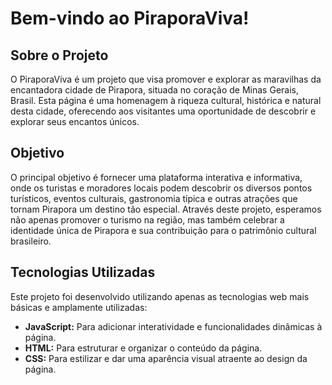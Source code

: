# Bem-vindo ao PiraporaViva!

## Sobre o Projeto

O PiraporaViva é um projeto que visa promover e explorar as maravilhas da encantadora cidade de Pirapora, situada no coração de Minas Gerais, Brasil. Esta página é uma homenagem à riqueza cultural, histórica e natural desta cidade, oferecendo aos visitantes uma oportunidade de descobrir e explorar seus encantos únicos.

## Objetivo

O principal objetivo é fornecer uma plataforma interativa e informativa, onde os turistas e moradores locais podem descobrir os diversos pontos turísticos, eventos culturais, gastronomia típica e outras atrações que tornam Pirapora um destino tão especial. Através deste projeto, esperamos não apenas promover o turismo na região, mas também celebrar a identidade única de Pirapora e sua contribuição para o patrimônio cultural brasileiro.

## Tecnologias Utilizadas

Este projeto foi desenvolvido utilizando apenas as tecnologias web mais básicas e amplamente utilizadas:

- **JavaScript:** Para adicionar interatividade e funcionalidades dinâmicas à página.
- **HTML:** Para estruturar e organizar o conteúdo da página.
- **CSS:** Para estilizar e dar uma aparência visual atraente ao design da página.
